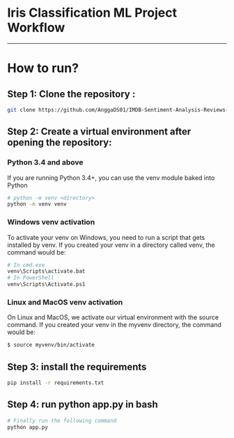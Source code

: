 # Iris Classification ML Project Workflow
---

# How to run?

## **Step 1: Clone the repository :**

```bash
git clone https://github.com/AnggaDS01/IMDB-Sentiment-Analysis-Reviews-ML-Project.git
```
## **Step 2: Create a virtual environment after opening the repository:**

### Python 3.4 and above
If you are running Python 3.4+, you can use the venv module baked into Python

```bash
# python -m venv <directory>
python -m venv venv
```

### Windows venv activation
To activate your venv on Windows, you need to run a script that gets installed by venv. If you created your venv in a directory called venv, the command would be:

```bash
# In cmd.exe
venv\Scripts\activate.bat
# In PowerShell
venv\Scripts\Activate.ps1
```

### Linux and MacOS venv activation
On Linux and MacOS, we activate our virtual environment with the source command. If you created your venv in the myvenv directory, the command would be:

```bash
$ source myvenv/bin/activate
```

## **Step 3: install the requirements**
```bash
pip install -r requirements.txt
```

## **Step 4: run python app.py in bash**
```bash
# Finally run the following command
python app.py
```